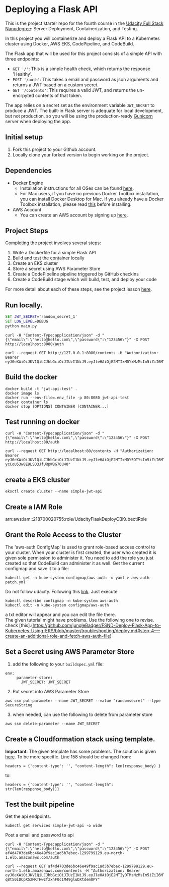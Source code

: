 # Deploying a Flask API

This is the project starter repo for the fourth course in the [Udacity Full Stack Nanodegree](https://www.udacity.com/course/full-stack-web-developer-nanodegree--nd004): Server Deployment, Containerization, and Testing.

In this project you will containerize and deploy a Flask API to a Kubernetes cluster using Docker, AWS EKS, CodePipeline, and CodeBuild.

The Flask app that will be used for this project consists of a simple API with three endpoints:

- `GET '/'`: This is a simple health check, which returns the response 'Healthy'. 
- `POST '/auth'`: This takes a email and password as json arguments and returns a JWT based on a custom secret.
- `GET '/contents'`: This requires a valid JWT, and returns the un-encrpyted contents of that token. 

The app relies on a secret set as the environment variable `JWT_SECRET` to produce a JWT. The built-in Flask server is adequate for local development, but not production, so you will be using the production-ready [Gunicorn](https://gunicorn.org/) server when deploying the app.

## Initial setup
1. Fork this project to your Github account.
2. Locally clone your forked version to begin working on the project.

## Dependencies

- Docker Engine
    - Installation instructions for all OSes can be found [here](https://docs.docker.com/install/).
    - For Mac users, if you have no previous Docker Toolbox installation, you can install Docker Desktop for Mac. If you already have a Docker Toolbox installation, please read [this](https://docs.docker.com/docker-for-mac/docker-toolbox/) before installing.
 - AWS Account
     - You can create an AWS account by signing up [here](https://aws.amazon.com/#).
     
## Project Steps

Completing the project involves several steps:

1. Write a Dockerfile for a simple Flask API
2. Build and test the container locally
3. Create an EKS cluster
4. Store a secret using AWS Parameter Store
5. Create a CodePipeline pipeline triggered by GitHub checkins
6. Create a CodeBuild stage which will build, test, and deploy your code

For more detail about each of these steps, see the project lesson [here](https://classroom.udacity.com/nanodegrees/nd004/parts/1d842ebf-5b10-4749-9e5e-ef28fe98f173/modules/ac13842f-c841-4c1a-b284-b47899f4613d/lessons/becb2dac-c108-4143-8f6c-11b30413e28d/concepts/092cdb35-28f7-4145-b6e6-6278b8dd7527).

## Run locally.
```cmd
SET JWT_SECRET='random_secret_1'
SET LOG_LEVEL=DEBUG
python main.py
```

```
curl -H "Content-Type:application/json" -d "{\"email\":\"hello@hello.com\",\"password\":\"123456\"}" -X POST http://localhost:8080/auth

curl --request GET http://127.0.0.1:8080/contents -H "Authorization: Bearer eyJ0eXAiOiJKV1QiLCJhbGciOiJIUzI1NiJ9.eyJleHAiOjE2MTIxMDYxMzMsIm5iZiI6MTYxMDg5NjUzMywiZW1haWwiOiJoZWxsb0BoZWxsby5jb20ifQ.sK9mIEYhxg3Odko_77p5Sw1zrYn3iYGJKv7aro2327I"

```

## Build the docker
```
docker build -t "jwt-api-test" .
docker image ls
docker run --env-file=.env_file -p 80:8080 jwt-api-test
docker container ls
docker stop [OPTIONS] CONTAINER [CONTAINER...]
```

## Test running on docker
```
curl -H "Content-Type:application/json" -d "{\"email\":\"hello@hello.com\",\"password\":\"123456\"}" -X POST http://localhost:80/auth

curl --request GET http://localhost:80/contents -H "Authorization: Bearer eyJ0eXAiOiJKV1QiLCJhbGciOiJIUzI1NiJ9.eyJleHAiOjE2MTIxMDY5OTYsIm5iZiI6MTYxMDg5NzM5NiwiZW1haWwiOiJoZWxsb0BoZWxsby5jb20ifQ.oBIPgNJt6HOV36-ycCoU53w8E9LSD3JfURpWBG70u40"
```

## create a EKS cluster
```
eksctl create cluster --name simple-jwt-api
```

## Create a IAM Role
arn:aws:iam::218700020755:role/UdacityFlaskDeployCBKubectlRole

## Grant the Role Access to the Cluster
The 'aws-auth ConfigMap' is used to grant role-based access control to your cluster. When your cluster is first created, the user who created it is given sole permission to administer it. You need to add the role you just created so that CodeBuild can administer it as well. Get the current configmap and save it to a file:
```
kubectl get -n kube-system configmap/aws-auth -o yaml > aws-auth-patch.yml
```

Do not follow udacity. Following this [link](https://docs.aws.amazon.com/eks/latest/userguide/add-user-role.html). Just execute
```
kubectl describe configmap -n kube-system aws-auth
kubectl edit -n kube-system configmap/aws-auth
```
a txt editor will appear and you can edit the file there.<br>
The given tutorial might have problems. Use the following one to revise. 
check [this].(https://github.com/jungleBadger/FSND-Deploy-Flask-App-to-Kubernetes-Using-EKS/blob/master/troubleshooting/deploy.md#step-4---create-an-additional-role-and-fetch-aws-auth-file)

## Set a Secret using AWS Parameter Store
1. add the following to your `buildspec.yml` file:
```
env:
     parameter-store:         
       JWT_SECRET: JWT_SECRET
```
2.  Put secret into AWS Parameter Store
```
aws ssm put-parameter --name JWT_SECRET --value "randomsecret" --type SecureString
```
3. when needed, can use the following to delete from parameter store
```
aws ssm delete-parameter --name JWT_SECRET
```
## Create a Cloudformation stack using template. 
**Important**: The given template has some problems. The solution is given [here](https://github.com/jungleBadger/FSND-Deploy-Flask-App-to-Kubernetes-Using-EKS/blob/master/troubleshooting/codepipeline_creation_issue.md). To be more specific. Line 158 should be changed from:
```
headers = {'content-type': '', "content-length": len(response_body) }
```
 to: 
 ```
 headers = {'content-type': '', "content-length": str(len(response_body))}
 ```


## Test the built pipeline
Get the api endpoints. 
```
kubectl get services simple-jwt-api -o wide
```
Post a email and password to api
```
curl -H "Content-Type:application/json" -d "{\"email\":\"hello@hello.com\",\"password\":\"123456\"}" -X POST af4d4703de6bc46e49f9ac1ad5b7ebec-1299799129.eu-north-1.elb.amazonaws.com/auth

curl --request GET af4d4703de6bc46e49f9ac1ad5b7ebec-1299799129.eu-north-1.elb.amazonaws.com/contents -H "Authorization: Bearer eyJ0eXAiOiJKV1QiLCJhbGciOiJIUzI1NiJ9.eyJleHAiOjE2MTIyOTMzNzMsIm5iZiI6MTYxMTA4Mzc3MywiZW1haWwiOiJoZWxsb0BoZWxsby5jb20ifQ.T-q8t50iDCpX52MKTHwzfzxhF0c1M49gluDXtdem8PY"
```

